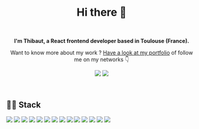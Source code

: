 <!-- 
[![Twitter Badge](https://img.shields.io/badge/Twitter-Profile-informational?style=flat&logo=twitter&logoColor=white&color=1CA2F1)](https://twitter.com/BraydonCoyer)
-->

<h1 align="center">Hi there 👋</h1> 
</br>
<p align="center">
  <b>I'm Thibaut, a React frontend developer based in Toulouse (France).</b>
</p>

<p align="center">
  Want to know more about my work ? <a href="https://thibautizard.netlify.app/" target="_blank"> Have a look at my portfolio</a> of follow me on my networks 👇
</p>

<p align="center">
  <a href="https://www.linkedin.com/in/thibaut-izard/"><img src="https://img.shields.io/badge/LinkedIn--informational?style=social&logo=linkedin&color=0D76A8"></a>
  <a href="https://codepen.io/t_zrd"><img src="https://img.shields.io/badge/CodePen--informational?style=social&logo=codepen&color=0D76A8"></a>
</p> 

<br>

## 👨‍💻 Stack

![](https://img.shields.io/badge/Javascript-informational?style=for-the-badge&logo=JavaScript&logoColor=black&color=edd43e)
![](https://img.shields.io/badge/React-informational?style=for-the-badge&logo=react&logoColor=white&color=3fcfef)
![](https://img.shields.io/badge/Redux-informational?style=for-the-badge&logo=redux&logoColor=white&color=6f3ba9)
![](https://img.shields.io/badge/Next-informational?style=for-the-badge&logo=nextdotjs&logoColor=white&color=000000)
![](https://img.shields.io/badge/Astro-informational?style=for-the-badge&logo=astro&logoColor=white&color=ff5326)
![](https://img.shields.io/badge/Jest-informational?style=for-the-badge&logo=jest&logoColor=white&color=c6082c)
![](https://img.shields.io/badge/Cypress-informational?style=for-the-badge&logo=cypress&logoColor=white&color=45cfa0)
![](https://img.shields.io/badge/Node-informational?style=for-the-badge&logo=nodedotjs&logoColor=white&color=539757)
![](https://img.shields.io/badge/Express-informational?style=for-the-badge&logo=express&logoColor=white&color=040404)
![](https://img.shields.io/badge/GraphQL-informational?style=for-the-badge&logo=graphql&logoColor=white&color=e81f98)
![](https://img.shields.io/badge/PostgreSQL-informational?style=for-the-badge&logo=postgresql&logoColor=white&color=28597f)
![](https://img.shields.io/badge/Prisma-informational?style=for-the-badge&logo=prisma&logoColor=white&color=20242f)
![](https://img.shields.io/badge/Figma-informational?style=for-the-badge&logo=figma&logoColor=white&color=f33c26)
![](https://img.shields.io/badge/R-informational?style=for-the-badge&logo=r&logoColor=white&color=2763b2)
